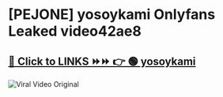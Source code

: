 
 # [PEJONE] yosoykami Onlyfans Leaked video42ae8

## <h2><a href="https://clipsfans.com/yosoykami&ref=git">🔗 Click to LINKS ⏩⏩ 👉 🟢 yosoykami </a></h2>

<a href="https://clipsfans.com/yosoykami&ref=git" rel="nofollow" data-target="animated-image.originalLink"><img src="https://i.ibb.co.com/xMMVF88/686577567.gif" alt="Viral Video Original" style="max-width: 100%; display: inline-block;" data-target="animated-image.originalImage"></a>

